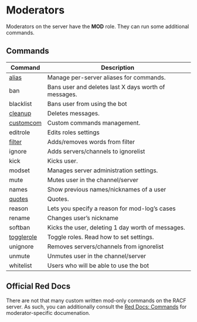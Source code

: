 # Moderators

Moderators on the server have the **MOD** role. They can run some additional commands.

## Commands

Command | Description
--- | ---
[alias](mod/alias.md) | Manage per-server aliases for commands.
ban | Bans user and deletes last X days worth of messages.
blacklist | Bans user from using the bot
[cleanup](mod/cleanup.md) | Deletes messages.
[customcom](mod/custom-com.md) | Custom commands management.
editrole | Edits roles settings
[filter](mod/filter.md) | Adds/removes words from filter
ignore | Adds servers/channels to ignorelist
kick | Kicks user.
modset | Manages server administration settings.
mute | Mutes user in the channel/server
names | Show previous names/nicknames of a user
[quotes](mod/quotes.md) | Quotes.
reason | Lets you specify a reason for mod-log’s cases
rename | Changes user’s nickname
softban | Kicks the user, deleting 1 day worth of messages.
[togglerole](mod/togglerole.md) | Toggle roles. Read how to set settings.
unignore | Removes servers/channels from ignorelist
unmute | Unmutes user in the channel/server
whitelist | Users who will be able to use the bot

## Official Red Docs

There are not that many custom written mod-only commands on the RACF server. As such, you can additionally consult the [Red Docs: Commands](https://twentysix26.github.io/Red-Docs/red_commands/) for moderator-specific documenation.
